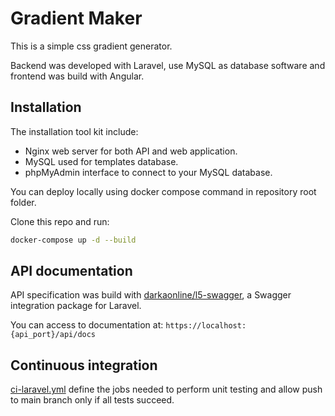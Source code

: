 # Gradient Maker

This is a simple css gradient generator.

Backend was developed with Laravel, use MySQL as database software and frontend was build with Angular.

## Installation
The installation tool kit include:

- Nginx web server for both API and web application.
- MySQL used for templates database.
- phpMyAdmin interface to connect to your MySQL database.

You can deploy locally using docker compose command in repository root folder.

Clone this repo and run:

```sh
docker-compose up -d --build
```

## API documentation

API specification was build with [darkaonline/l5-swagger](https://github.com/DarkaOnLine/L5-Swagger), a Swagger integration package for Laravel.

You can access to documentation at: `https://localhost:{api_port}/api/docs`

## Continuous integration

[ci-laravel.yml](.github/workflows/ci-laravel.yml) define the jobs needed to perform unit testing and allow push to main branch only if all tests succeed.



